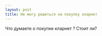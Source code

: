 ```yaml
---
layout: post 
title: Не могу решиться на покупку кларнет 
--- 
```

Что думаете о покупке кларнет ? Стоит ли?